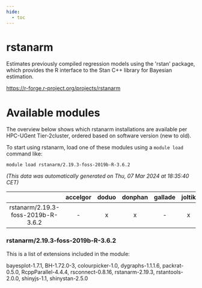 ```yaml
---
hide:
  - toc
---
```


rstanarm
========


Estimates previously compiled regression models using the 'rstan' package, which provides the R interface to the Stan C++ library for Bayesian estimation.

https://r-forge.r-project.org/projects/rstanarm
# Available modules


The overview below shows which rstanarm installations are available per HPC-UGent Tier-2cluster, ordered based on software version (new to old).

To start using rstanarm, load one of these modules using a `module load` command like:

```shell
module load rstanarm/2.19.3-foss-2019b-R-3.6.2
```

*(This data was automatically generated on Thu, 07 Mar 2024 at 18:35:40 CET)*  

| |accelgor|doduo|donphan|gallade|joltik|skitty|
| :---: | :---: | :---: | :---: | :---: | :---: | :---: |
|rstanarm/2.19.3-foss-2019b-R-3.6.2|-|x|x|-|x|x|


### rstanarm/2.19.3-foss-2019b-R-3.6.2

This is a list of extensions included in the module:

bayesplot-1.7.1, BH-1.72.0-3, colourpicker-1.0, dygraphs-1.1.1.6, packrat-0.5.0, RcppParallel-4.4.4, rsconnect-0.8.16, rstanarm-2.19.3, rstantools-2.0.0, shinyjs-1.1, shinystan-2.5.0